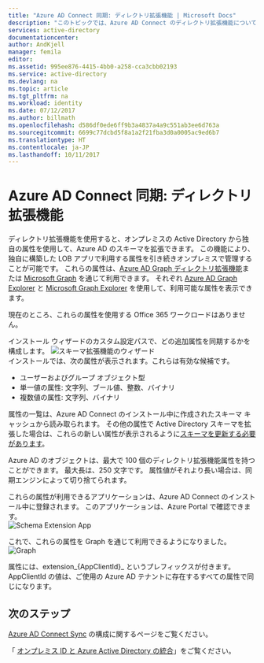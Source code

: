 ```yaml
---
title: "Azure AD Connect 同期: ディレクトリ拡張機能 | Microsoft Docs"
description: "このトピックでは、Azure AD Connect のディレクトリ拡張機能について説明します。"
services: active-directory
documentationcenter: 
author: AndKjell
manager: femila
editor: 
ms.assetid: 995ee876-4415-4bb0-a258-cca3cbb02193
ms.service: active-directory
ms.devlang: na
ms.topic: article
ms.tgt_pltfrm: na
ms.workload: identity
ms.date: 07/12/2017
ms.author: billmath
ms.openlocfilehash: d586df0ede6ff9b3a4837a4a9c551ab3ee6d763a
ms.sourcegitcommit: 6699c77dcbd5f8a1a2f21fba3d0a0005ac9ed6b7
ms.translationtype: HT
ms.contentlocale: ja-JP
ms.lasthandoff: 10/11/2017
---
```

# <a name="azure-ad-connect-sync-directory-extensions"></a>Azure AD Connect 同期: ディレクトリ拡張機能
ディレクトリ拡張機能を使用すると、オンプレミスの Active Directory から独自の属性を使用して、Azure AD のスキーマを拡張できます。 この機能により、独自に構築した LOB アプリで利用する属性を引き続きオンプレミスで管理することが可能です。 これらの属性は、[Azure AD Graph ディレクトリ拡張機能](https://msdn.microsoft.com/Library/Azure/Ad/Graph/howto/azure-ad-graph-api-directory-schema-extensions)または [Microsoft Graph](https://graph.microsoft.io/) を通じて利用できます。 それぞれ [Azure AD Graph Explorer](https://graphexplorer.azurewebsites.net/) と [Microsoft Graph Explorer](https://developer.microsoft.com/en-us/graph/graph-explorer) を使用して、利用可能な属性を表示できます。

現在のところ、これらの属性を使用する Office 365 ワークロードはありません。

インストール ウィザードのカスタム設定パスで、どの追加属性を同期するかを構成します。
![スキーマ拡張機能のウィザード](./media/active-directory-aadconnectsync-feature-directory-extensions/extension2.png)  
インストールでは、次の属性が表示されます。これらは有効な候補です。

* ユーザーおよびグループ オブジェクト型
* 単一値の属性: 文字列、ブール値、整数、バイナリ
* 複数値の属性: 文字列、バイナリ

属性の一覧は、Azure AD Connect のインストール中に作成されたスキーマ キャッシュから読み取られます。 その他の属性で Active Directory スキーマを拡張した場合は、これらの新しい属性が表示されるように[スキーマを更新する必要があります](active-directory-aadconnectsync-installation-wizard.md#refresh-directory-schema)。

Azure AD のオブジェクトは、最大で 100 個のディレクトリ拡張機能属性を持つことができます。 最大長は、250 文字です。 属性値がそれより長い場合は、同期エンジンによって切り捨てられます。

これらの属性が利用できるアプリケーションは、Azure AD Connect のインストール中に登録されます。 このアプリケーションは、Azure Portal で確認できます。  
![Schema Extension App](./media/active-directory-aadconnectsync-feature-directory-extensions/extension3new.png)

これで、これらの属性を Graph を通じて利用できるようになりました。  
![Graph](./media/active-directory-aadconnectsync-feature-directory-extensions/extension4.png)

属性には、extension\_{AppClientId}\_ というプレフィックスが付きます。 AppClientId の値は、ご使用の Azure AD テナントに存在するすべての属性で同じになります。

## <a name="next-steps"></a>次のステップ
[Azure AD Connect Sync](active-directory-aadconnectsync-whatis.md) の構成に関するページをご覧ください。

「 [オンプレミス ID と Azure Active Directory の統合](active-directory-aadconnect.md)」をご覧ください。
